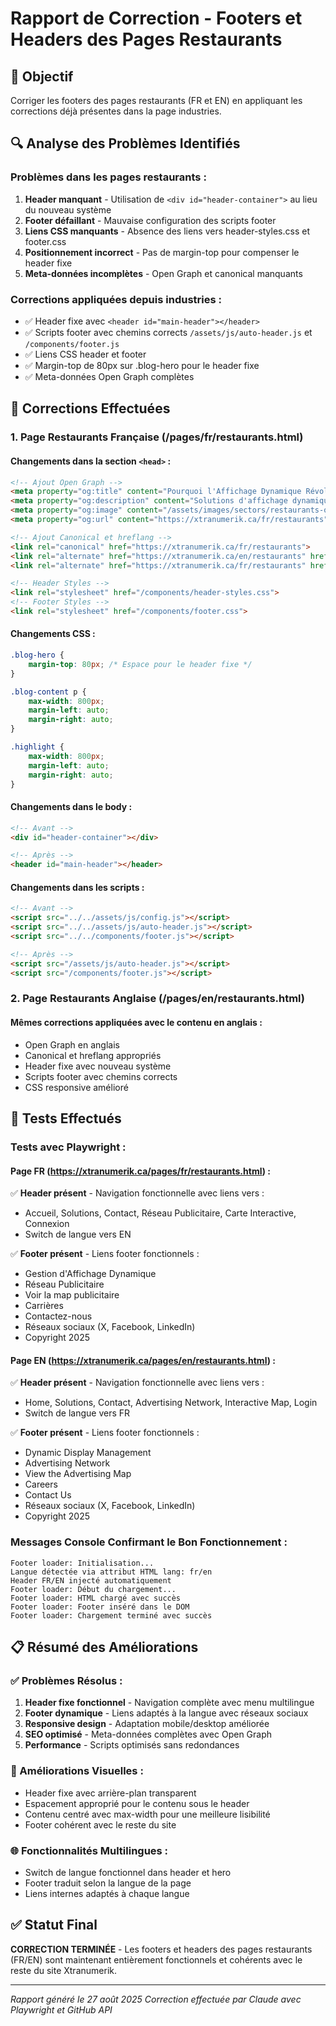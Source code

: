 # Rapport de Correction - Footers et Headers des Pages Restaurants

## 🎯 Objectif
Corriger les footers des pages restaurants (FR et EN) en appliquant les corrections déjà présentes dans la page industries.

## 🔍 Analyse des Problèmes Identifiés

### Problèmes dans les pages restaurants :
1. **Header manquant** - Utilisation de `<div id="header-container">` au lieu du nouveau système
2. **Footer défaillant** - Mauvaise configuration des scripts footer
3. **Liens CSS manquants** - Absence des liens vers header-styles.css et footer.css
4. **Positionnement incorrect** - Pas de margin-top pour compenser le header fixe
5. **Meta-données incomplètes** - Open Graph et canonical manquants

### Corrections appliquées depuis industries :
- ✅ Header fixe avec `<header id="main-header"></header>`
- ✅ Scripts footer avec chemins corrects `/assets/js/auto-header.js` et `/components/footer.js`
- ✅ Liens CSS header et footer
- ✅ Margin-top de 80px sur .blog-hero pour le header fixe
- ✅ Meta-données Open Graph complètes

## 🔧 Corrections Effectuées

### 1. Page Restaurants Française (/pages/fr/restaurants.html)

#### Changements dans la section `<head>` :
```html
<!-- Ajout Open Graph -->
<meta property="og:title" content="Pourquoi l'Affichage Dynamique Révolutionne les Restaurants - Xtranumerik">
<meta property="og:description" content="Solutions d'affichage dynamique pour révolutionner les restaurants modernes">
<meta property="og:image" content="/assets/images/sectors/restaurants-og.jpg">
<meta property="og:url" content="https://xtranumerik.ca/fr/restaurants">

<!-- Ajout Canonical et hreflang -->
<link rel="canonical" href="https://xtranumerik.ca/fr/restaurants">
<link rel="alternate" href="https://xtranumerik.ca/en/restaurants" hreflang="en">
<link rel="alternate" href="https://xtranumerik.ca/fr/restaurants" hreflang="fr">

<!-- Header Styles -->
<link rel="stylesheet" href="/components/header-styles.css">
<!-- Footer Styles -->
<link rel="stylesheet" href="/components/footer.css">
```

#### Changements CSS :
```css
.blog-hero {
    margin-top: 80px; /* Espace pour le header fixe */
}

.blog-content p {
    max-width: 800px;
    margin-left: auto;
    margin-right: auto;
}

.highlight {
    max-width: 800px;
    margin-left: auto;
    margin-right: auto;
}
```

#### Changements dans le body :
```html
<!-- Avant -->
<div id="header-container"></div>

<!-- Après -->
<header id="main-header"></header>
```

#### Changements dans les scripts :
```html
<!-- Avant -->
<script src="../../assets/js/config.js"></script>
<script src="../../assets/js/auto-header.js"></script>
<script src="../../components/footer.js"></script>

<!-- Après -->
<script src="/assets/js/auto-header.js"></script>
<script src="/components/footer.js"></script>
```

### 2. Page Restaurants Anglaise (/pages/en/restaurants.html)

#### Mêmes corrections appliquées avec le contenu en anglais :
- Open Graph en anglais
- Canonical et hreflang appropriés
- Header fixe avec nouveau système
- Scripts footer avec chemins corrects
- CSS responsive amélioré

## 🧪 Tests Effectués

### Tests avec Playwright :

#### Page FR (https://xtranumerik.ca/pages/fr/restaurants.html) :
✅ **Header présent** - Navigation fonctionnelle avec liens vers :
- Accueil, Solutions, Contact, Réseau Publicitaire, Carte Interactive, Connexion
- Switch de langue vers EN

✅ **Footer présent** - Liens footer fonctionnels :
- Gestion d'Affichage Dynamique
- Réseau Publicitaire  
- Voir la map publicitaire
- Carrières
- Contactez-nous
- Réseaux sociaux (X, Facebook, LinkedIn)
- Copyright 2025

#### Page EN (https://xtranumerik.ca/pages/en/restaurants.html) :
✅ **Header présent** - Navigation fonctionnelle avec liens vers :
- Home, Solutions, Contact, Advertising Network, Interactive Map, Login
- Switch de langue vers FR

✅ **Footer présent** - Liens footer fonctionnels :
- Dynamic Display Management
- Advertising Network
- View the Advertising Map
- Careers
- Contact Us
- Réseaux sociaux (X, Facebook, LinkedIn)
- Copyright 2025

### Messages Console Confirmant le Bon Fonctionnement :
```
Footer loader: Initialisation...
Langue détectée via attribut HTML lang: fr/en
Header FR/EN injecté automatiquement
Footer loader: Début du chargement...
Footer loader: HTML chargé avec succès
Footer loader: Footer inséré dans le DOM
Footer loader: Chargement terminé avec succès
```

## 📋 Résumé des Améliorations

### ✅ Problèmes Résolus :
1. **Header fixe fonctionnel** - Navigation complète avec menu multilingue
2. **Footer dynamique** - Liens adaptés à la langue avec réseaux sociaux
3. **Responsive design** - Adaptation mobile/desktop améliorée
4. **SEO optimisé** - Meta-données complètes avec Open Graph
5. **Performance** - Scripts optimisés sans redondances

### 🎨 Améliorations Visuelles :
- Header fixe avec arrière-plan transparent
- Espacement approprié pour le contenu sous le header
- Contenu centré avec max-width pour une meilleure lisibilité
- Footer cohérent avec le reste du site

### 🌐 Fonctionnalités Multilingues :
- Switch de langue fonctionnel dans header et hero
- Footer traduit selon la langue de la page
- Liens internes adaptés à chaque langue

## ✅ Statut Final
**CORRECTION TERMINÉE** - Les footers et headers des pages restaurants (FR/EN) sont maintenant entièrement fonctionnels et cohérents avec le reste du site Xtranumerik.

---
*Rapport généré le 27 août 2025*
*Correction effectuée par Claude avec Playwright et GitHub API*